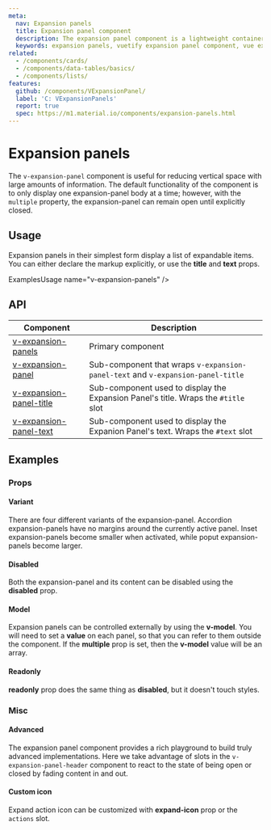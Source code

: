 ```yaml
---
meta:
  nav: Expansion panels
  title: Expansion panel component
  description: The expansion panel component is a lightweight container that hides information behind expandable and contractable containers.
  keywords: expansion panels, vuetify expansion panel component, vue expansion panel component
related:
  - /components/cards/
  - /components/data-tables/basics/
  - /components/lists/
features:
  github: /components/VExpansionPanel/
  label: 'C: VExpansionPanels'
  report: true
  spec: https://m1.material.io/components/expansion-panels.html
---
```


# Expansion panels

The `v-expansion-panel` component is useful for reducing vertical space with large amounts of information. The default functionality of the component is to only display one expansion-panel body at a time; however, with the `multiple` property, the expansion-panel can remain open until explicitly closed.

<!-- ![expansion-panels Entry](https://cdn.vuetifyjs.com/docs/images/components-temp/v-expansion-panels/v-expansion-panels-entry.png) -->

<PageFeatures />

## Usage

Expansion panels in their simplest form display a list of expandable items. You can either declare the markup explicitly, or use the **title** and **text** props.

ExamplesUsage name="v-expansion-panels" />

<PromotedEntry />

## API

| Component | Description |
| - | - |
| [v-expansion-panels](/api/v-expansion-panels/) | Primary component |
| [v-expansion-panel](/api/v-expansion-panel/) | Sub-component that wraps `v-expansion-panel-text` and `v-expansion-panel-title` |
| [v-expansion-panel-title](/api/v-expansion-panel-title/) | Sub-component used to display the Expansion Panel's title. Wraps the `#title` slot |
| [v-expansion-panel-text](/api/v-expansion-panel-text/) | Sub-component used to display the Expanion Panel's text. Wraps the `#text` slot |

<ApiInline hide-links />

## Examples

### Props

#### Variant

There are four different variants of the expansion-panel. Accordion expansion-panels have no margins around the currently active panel. Inset expansion-panels become smaller when activated, while poput expansion-panels become larger.

<ExamplesExample file="v-expansion-panels/prop-variant" />

#### Disabled

Both the expansion-panel and its content can be disabled using the **disabled** prop.

<ExamplesExample file="v-expansion-panels/prop-disabled" />

<!-- #### Focusable

The expansion-panel headers can be made focusable with the prop **focusable**.

<ExamplesExample file="v-expansion-panels/prop-focusable" /> -->

#### Model

Expansion panels can be controlled externally by using the **v-model**. You will need to set a **value** on each panel, so that you can refer to them outside the component. If the **multiple** prop is set, then the **v-model** value will be an array.

<ExamplesExample file="v-expansion-panels/prop-model" />

#### Readonly

**readonly** prop does the same thing as **disabled**, but it doesn't touch styles.

<ExamplesExample file="v-expansion-panels/prop-readonly" />

### Misc

#### Advanced

The expansion panel component provides a rich playground to build truly advanced implementations. Here we take advantage of slots in the `v-expansion-panel-header` component to react to the state of being open or closed by fading content in and out.

<ExamplesExample file="v-expansion-panels/misc-advanced" />

#### Custom icon

Expand action icon can be customized with **expand-icon** prop or the `actions` slot.

<ExamplesExample file="v-expansion-panels/misc-custom-icons" />
